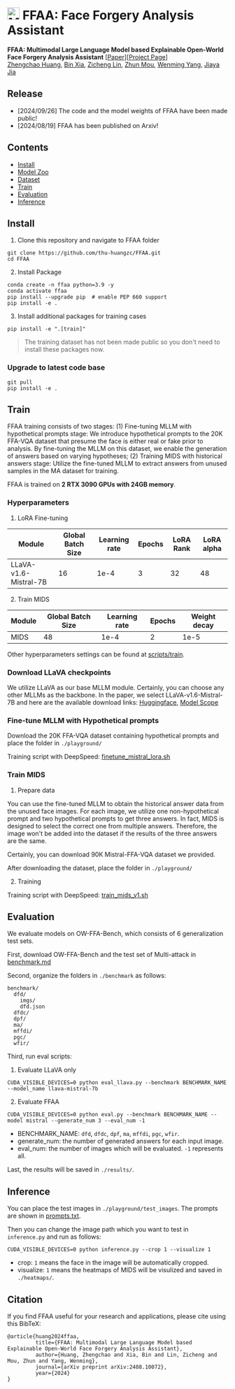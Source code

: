 # <img src="https://cdn-icons-png.flaticon.com/512/1925/1925270.png" alt="My Icon" style="width: 1em; height: 1em;"> FFAA: Face Forgery Analysis Assistant

**FFAA: Multimodal Large Language Model based Explainable Open-World Face Forgery Analysis Assistant** [[Paper](https://arxiv.org/abs/2408.10072)][[Project Page](https://ffaa-vl.github.io/)]<br>[<u>Zhengchao Huang</u>](https://github.com/thu-huangzc), [<u>Bin Xia</u>](https://github.com/Zj-BinXia), [<u>Zicheng Lin</u>](https://github.com/chenzhiling9954), [<u>Zhun Mou</u>](https://github.com/rexviv), [<u>Wenming Yang</u>](https://scholar.google.com/citations?hl=zh-CN&user=vsE4nKcAAAAJ), [<u>Jiaya Jia</u>](https://scholar.google.com/citations?user=XPAkzTEAAAAJ&hl=en&oi=ao)


## Release

* [2024/09/26] The code and the model weights of FFAA have been made public!
* [2024/08/19] FFAA has been published on Arxiv!

## Contents

* [Install](#install)
* [Model Zoo](docs/MODEL_ZOO.md)
* [Dataset](docs/dataset.md)
* [Train](#train)
* [Evaluation](#evaluation)
* [Inference](#inference)

## Install

1. Clone this repository and navigate to FFAA folder
```
git clone https://github.com/thu-huangzc/FFAA.git
cd FFAA
```

2. Install Package
```
conda create -n ffaa python=3.9 -y
conda activate ffaa
pip install --upgrade pip  # enable PEP 660 support
pip install -e .
```

3. Install additional packages for training cases
```
pip install -e ".[train]"
```
> The training dataset has not been made public so you don't need to install these packages now.

### Upgrade to latest code base
```
git pull
pip install -e .
```


## Train

FFAA training consists of two stages: (1) Fine-tuning MLLM with hypothetical prompts stage: We introduce hypothetical prompts to the 20K FFA-VQA dataset that presume the face is either real or fake prior to analysis. By fine-tuning the MLLM on this dataset, we enable the generation of answers based on varying hypotheses; (2) Training MIDS with historical answers stage: Utilize the fine-tuned MLLM to extract answers from unused samples in the MA dataset for training.

FFAA is trained on **2 RTX 3090 GPUs with 24GB memory**.

### Hyperparameters
1. LoRA Fine-tuning

| Module                | Global Batch Size | Learning rate | Epochs | LoRA Rank | LoRA alpha |
| --------------------- | ----------------- | ------------- | ------ | --------- | ---------- |
| LLaVA-v1.6-Mistral-7B | 16                | 1e-4          | 3      | 32        | 48         |

2. Train MIDS

| Module | Global Batch Size | Learning rate | Epochs | Weight decay |
| ------ | ----------------- | ------------- | ------ | ------------ |
| MIDS   | 48                | 1e-4          | 2      | 1e-5         |


Other hyperparameters settings can be found at [<u>scripts/train</u>](scripts/train).

### Download LLaVA checkpoints
We utilize LLaVA as our base MLLM module. Certainly, you can choose any other MLLMs as the backbone. In the paper, we select LLaVA-v1.6-Mistral-7B and here are the available download links: [<u>Huggingface</u>](https://huggingface.co/liuhaotian/llava-v1.6-mistral-7b), [<u>Model Scope</u>](https://www.modelscope.cn/models/ai-modelscope/llava-v1.6-mistral-7b)

### Fine-tune MLLM with Hypothetical prompts
Download the 20K FFA-VQA dataset containing hypothetical prompts and place the folder in `./playground/`

Training script with DeepSpeed: [<u>finetune_mistral_lora.sh</u>](scripts/train/finetune_mistral_lora.sh)

### Train MIDS
1. Prepare data

You can use the fine-tuned MLLM to obtain the historical answer data from the unused face images. For each image, we utilize one non-hypothetical prompt and two hypothetical prompts to get three answers. In fact, MIDS is designed to select the correct one from multiple answers. Therefore, the image won't be added into the dataset if the results of the three answers are the same.

Certainly, you can download 90K Mistral-FFA-VQA dataset we provided.

After downloading the dataset, place the folder in `./playground/`

2. Training

Training script with DeepSpeed: [<u>train_mids_v1.sh</u>](scripts/train/train_mids_v1.sh)

## Evaluation

We evaluate models on OW-FFA-Bench, which consists of 6 generalization test sets. 

First, download OW-FFA-Bench and the test set of Multi-attack in [<u>benchmark.md</u>](docs/benchmark.md)

Second, organize the folders in `./benchmark` as follows:
```
benchmark/
  dfd/
    imgs/
    dfd.json
  dfdc/
  dpf/
  ma/
  mffdi/
  pgc/
  wfir/
```
Third, run eval scripts:
1. Evaluate LLaVA only
```
CUDA_VISIBLE_DEVICES=0 python eval_llava.py --benchmark BENCHMARK_NAME --model_name llava-mistral-7b
```
2. Evaluate FFAA
```
CUDA_VISIBLE_DEVICES=0 python eval.py --benchmark BENCHMARK_NAME --model mistral --generate_num 3 --eval_num -1
```
* BENCHMARK_NAME: `dfd`, `dfdc`, `dpf`, `ma`, `mffdi`, `pgc`, `wfir`.
* generate_num: the number of generated answers for each input image. 
* eval_num: the number of images which will be evaluated. `-1` represents all.

Last, the results will be saved in `./results/`.

## Inference

You can place the test images in `./playground/test_images`. The prompts are shown in [<u>prompts.txt</u>](playground/prompts.txt). 

Then you can change the image path which you want to test in `inference.py` and run as follows:
```
CUDA_VISIBLE_DEVICES=0 python inference.py --crop 1 --visualize 1
```
* crop: `1` means the face in the image will be automatically cropped.
* visualize: `1` means the heatmaps of MIDS will be visulized and saved in `./heatmaps/`.

## Citation

If you find FFAA useful for your research and applications, please cite using this BibTeX:

```
@article{huang2024ffaa,
         title={FFAA: Multimodal Large Language Model based Explainable Open-World Face Forgery Analysis Assistant},
         author={Huang, Zhengchao and Xia, Bin and Lin, Zicheng and Mou, Zhun and Yang, Wenming},
         journal={arXiv preprint arXiv:2408.10072},
         year={2024}
}
```


